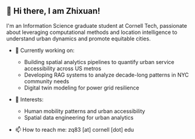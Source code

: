## 👋 Hi there, I am Zhixuan!

I'm an Information Science graduate student at Cornell Tech, passionate about leveraging computational methods and location intelligence to understand urban dynamics and promote equitable cities.

- 🔭 Currently working on:
  - Building spatial analytics pipelines to quantify urban service accessibility across US metros
  - Developing RAG systems to analyze decade-long patterns in NYC community needs
  - Digital twin modeling for power grid resilience

- 🌆 Interests:
  - Human mobility patterns and urban accessibility
  - Spatial data engineering for urban analytics

- 📫 How to reach me: zq83 [at] cornell [dot] edu
